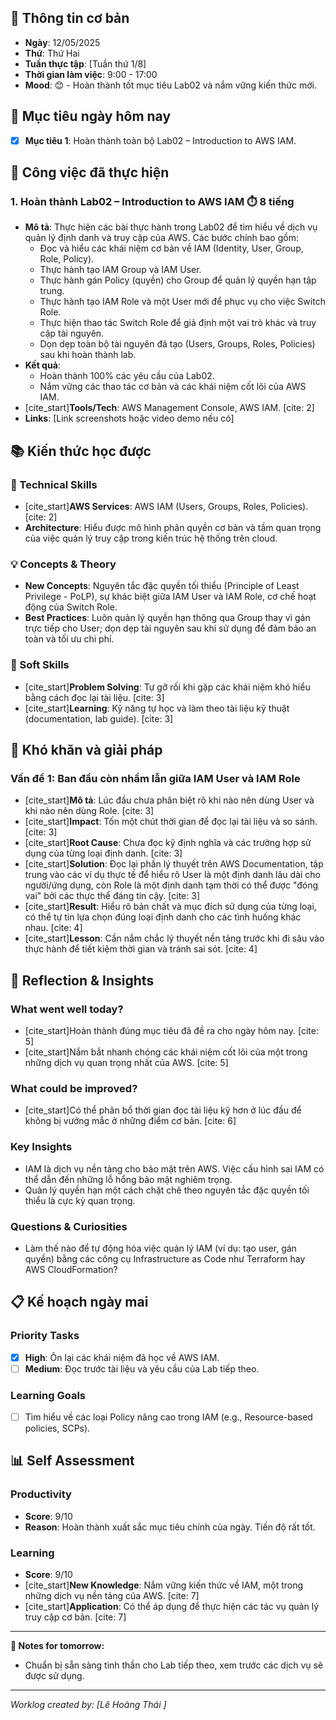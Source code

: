 ## 📅 Thông tin cơ bản
- **Ngày**: 12/05/2025
- **Thứ**: Thứ Hai
- **Tuần thực tập**: [Tuần thứ 1/8]
- **Thời gian làm việc**: 9:00 - 17:00
- **Mood**: 😊 - Hoàn thành tốt mục tiêu Lab02 và nắm vững kiến thức mới.

## 🎯 Mục tiêu ngày hôm nay
- [x] **Mục tiêu 1**: Hoàn thành toàn bộ Lab02 – Introduction to AWS IAM.

## 💼 Công việc đã thực hiện

### 1. Hoàn thành Lab02 – Introduction to AWS IAM ⏱️ 8 tiếng
- **Mô tả**: Thực hiện các bài thực hành trong Lab02 để tìm hiểu về dịch vụ quản lý định danh và truy cập của AWS. Các bước chính bao gồm:
    * Đọc và hiểu các khái niệm cơ bản về IAM (Identity, User, Group, Role, Policy).
    * Thực hành tạo IAM Group và IAM User.
    * Thực hành gán Policy (quyền) cho Group để quản lý quyền hạn tập trung.
    * Thực hành tạo IAM Role và một User mới để phục vụ cho việc Switch Role.
    * Thực hiện thao tác Switch Role để giả định một vai trò khác và truy cập tài nguyên.
    * Dọn dẹp toàn bộ tài nguyên đã tạo (Users, Groups, Roles, Policies) sau khi hoàn thành lab.
- **Kết quả**:
    * Hoàn thành 100% các yêu cầu của Lab02.
    * Nắm vững các thao tác cơ bản và các khái niệm cốt lõi của AWS IAM.
- [cite_start]**Tools/Tech**: AWS Management Console, AWS IAM. [cite: 2]
- **Links**: [Link screenshots hoặc video demo nếu có]

## 📚 Kiến thức học được

### 🔧 Technical Skills
- [cite_start]**AWS Services**: AWS IAM (Users, Groups, Roles, Policies). [cite: 2]
- **Architecture**: Hiểu được mô hình phân quyền cơ bản và tầm quan trọng của việc quản lý truy cập trong kiến trúc hệ thống trên cloud.

### 💡 Concepts & Theory
- **New Concepts**: Nguyên tắc đặc quyền tối thiểu (Principle of Least Privilege - PoLP), sự khác biệt giữa IAM User và IAM Role, cơ chế hoạt động của Switch Role.
- **Best Practices**: Luôn quản lý quyền hạn thông qua Group thay vì gán trực tiếp cho User; dọn dẹp tài nguyên sau khi sử dụng để đảm bảo an toàn và tối ưu chi phí.

### 🤝 Soft Skills
- [cite_start]**Problem Solving**: Tự gỡ rối khi gặp các khái niệm khó hiểu bằng cách đọc lại tài liệu. [cite: 3]
- [cite_start]**Learning**: Kỹ năng tự học và làm theo tài liệu kỹ thuật (documentation, lab guide). [cite: 3]

## 🚧 Khó khăn và giải pháp

### Vấn đề 1: Ban đầu còn nhầm lẫn giữa IAM User và IAM Role
- [cite_start]**Mô tả**: Lúc đầu chưa phân biệt rõ khi nào nên dùng User và khi nào nên dùng Role. [cite: 3]
- [cite_start]**Impact**: Tốn một chút thời gian để đọc lại tài liệu và so sánh. [cite: 3]
- [cite_start]**Root Cause**: Chưa đọc kỹ định nghĩa và các trường hợp sử dụng của từng loại định danh. [cite: 3]
- [cite_start]**Solution**: Đọc lại phần lý thuyết trên AWS Documentation, tập trung vào các ví dụ thực tế để hiểu rõ User là một định danh lâu dài cho người/ứng dụng, còn Role là một định danh tạm thời có thể được "đóng vai" bởi các thực thể đáng tin cậy. [cite: 3]
- [cite_start]**Result**: Hiểu rõ bản chất và mục đích sử dụng của từng loại, có thể tự tin lựa chọn đúng loại định danh cho các tình huống khác nhau. [cite: 4]
- [cite_start]**Lesson**: Cần nắm chắc lý thuyết nền tảng trước khi đi sâu vào thực hành để tiết kiệm thời gian và tránh sai sót. [cite: 4]

## 💭 Reflection & Insights

### What went well today?
- [cite_start]Hoàn thành đúng mục tiêu đã đề ra cho ngày hôm nay. [cite: 5]
- [cite_start]Nắm bắt nhanh chóng các khái niệm cốt lõi của một trong những dịch vụ quan trọng nhất của AWS. [cite: 5]

### What could be improved?
- [cite_start]Có thể phân bổ thời gian đọc tài liệu kỹ hơn ở lúc đầu để không bị vướng mắc ở những điểm cơ bản. [cite: 6]

### Key Insights
- IAM là dịch vụ nền tảng cho bảo mật trên AWS. Việc cấu hình sai IAM có thể dẫn đến những lỗ hổng bảo mật nghiêm trọng.
- Quản lý quyền hạn một cách chặt chẽ theo nguyên tắc đặc quyền tối thiểu là cực kỳ quan trọng.

### Questions & Curiosities
- Làm thế nào để tự động hóa việc quản lý IAM (ví dụ: tạo user, gán quyền) bằng các công cụ Infrastructure as Code như Terraform hay AWS CloudFormation?

## 📋 Kế hoạch ngày mai

### Priority Tasks
- [x] **High**: Ôn lại các khái niệm đã học về AWS IAM.
- [ ] **Medium**: Đọc trước tài liệu và yêu cầu của Lab tiếp theo.

### Learning Goals
- [ ] Tìm hiểu về các loại Policy nâng cao trong IAM (e.g., Resource-based policies, SCPs).

## 📊 Self Assessment

### Productivity
- **Score**: 9/10
- **Reason**: Hoàn thành xuất sắc mục tiêu chính của ngày. Tiến độ rất tốt.

### Learning
- **Score**: 9/10
- [cite_start]**New Knowledge**: Nắm vững kiến thức về IAM, một trong những dịch vụ nền tảng của AWS. [cite: 7]
- [cite_start]**Application**: Có thể áp dụng để thực hiện các tác vụ quản lý truy cập cơ bản. [cite: 7]

---

**📝 Notes for tomorrow:**
- Chuẩn bị sẵn sàng tinh thần cho Lab tiếp theo, xem trước các dịch vụ sẽ được sử dụng.

---
*Worklog created by: [Lê Hoàng Thái ]*